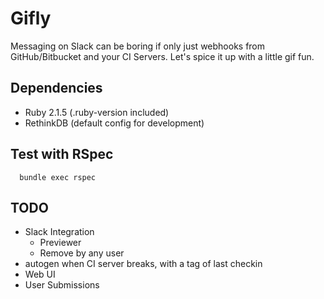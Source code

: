 # Gifly

Messaging on Slack can be boring if only just webhooks from GitHub/Bitbucket and your CI Servers. Let's spice it up with a little gif fun.

## Dependencies
- Ruby 2.1.5 (.ruby-version included)
- RethinkDB (default config for development)

## Test with RSpec
      bundle exec rspec

## TODO
- Slack Integration
  - Previewer
  - Remove by any user
- autogen when CI server breaks, with a tag of last checkin
- Web UI
- User Submissions
